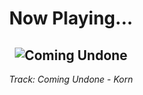<div align="center"> 
<h1>Now Playing...</h1>

![Coming Undone](https://i.scdn.co/image/ab67616d00001e0274c1560b64750a1774495144)
--
_<p>Track: Coming Undone - Korn </p>_
</div>
